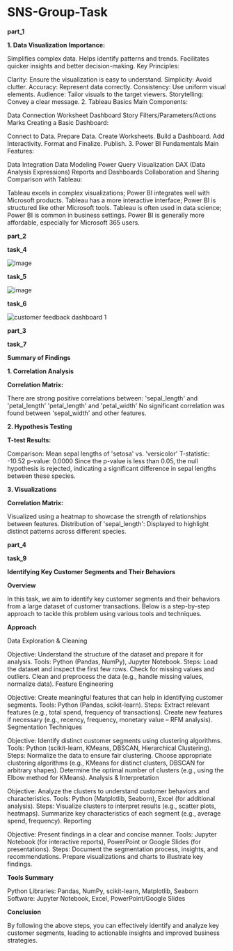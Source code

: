 # SNS-Group-Task

**part_1**

**1. Data Visualization**
**Importance:**

Simplifies complex data.
Helps identify patterns and trends.
Facilitates quicker insights and better decision-making.
Key Principles:

Clarity: Ensure the visualization is easy to understand.
Simplicity: Avoid clutter.
Accuracy: Represent data correctly.
Consistency: Use uniform visual elements.
Audience: Tailor visuals to the target viewers.
Storytelling: Convey a clear message.
2. Tableau Basics
Main Components:

Data Connection
Worksheet
Dashboard
Story
Filters/Parameters/Actions
Marks
Creating a Basic Dashboard:

Connect to Data.
Prepare Data.
Create Worksheets.
Build a Dashboard.
Add Interactivity.
Format and Finalize.
Publish.
3. Power BI Fundamentals
Main Features:

Data Integration
Data Modeling
Power Query
Visualization
DAX (Data Analysis Expressions)
Reports and Dashboards
Collaboration and Sharing
Comparison with Tableau:

Tableau excels in complex visualizations; Power BI integrates well with Microsoft products.
Tableau has a more interactive interface; Power BI is structured like other Microsoft tools.
Tableau is often used in data science; Power BI is common in business settings.
Power BI is generally more affordable, especially for Microsoft 365 users.

**part_2**

**task_4**

![image](https://github.com/user-attachments/assets/08b4e174-0997-489c-b1a1-22c7bd0fc901)

**task_5** 

![image](https://github.com/user-attachments/assets/d325853d-19a8-4142-8a69-ef47e30803ab)


**task_6**

![customer feedback dashboard 1](https://github.com/user-attachments/assets/1324c1ed-68d0-4069-9acc-87157f5896da)


**part_3**

**task_7**

**Summary of Findings**


**1. Correlation Analysis**

**Correlation Matrix:**

There are strong positive correlations between:
'sepal_length' and 'petal_length'
'petal_length' and 'petal_width'
No significant correlation was found between 'sepal_width' and other features.

**2. Hypothesis Testing**

**T-test Results:**

Comparison: Mean sepal lengths of 'setosa' vs. 'versicolor'
T-statistic: -10.52
p-value: 0.0000
Since the p-value is less than 0.05, the null hypothesis is rejected, indicating a significant difference in sepal lengths between these species.

**3. Visualizations**

**Correlation Matrix:**

Visualized using a heatmap to showcase the strength of relationships between features.
Distribution of 'sepal_length':
Displayed to highlight distinct patterns across different species.


**part_4**

**task_9**

**Identifying Key Customer Segments and Their Behaviors**

**Overview**

In this task, we aim to identify key customer segments and their behaviors from a large dataset of customer transactions. Below is a step-by-step approach to tackle this problem using various tools and techniques.

**Approach**

Data Exploration & Cleaning

Objective: Understand the structure of the dataset and prepare it for analysis.
Tools: Python (Pandas, NumPy), Jupyter Notebook.
Steps:
Load the dataset and inspect the first few rows.
Check for missing values and outliers.
Clean and preprocess the data (e.g., handle missing values, normalize data).
Feature Engineering

Objective: Create meaningful features that can help in identifying customer segments.
Tools: Python (Pandas, scikit-learn).
Steps:
Extract relevant features (e.g., total spend, frequency of transactions).
Create new features if necessary (e.g., recency, frequency, monetary value – RFM analysis).
Segmentation Techniques

Objective: Identify distinct customer segments using clustering algorithms.
Tools: Python (scikit-learn, KMeans, DBSCAN, Hierarchical Clustering).
Steps:
Normalize the data to ensure fair clustering.
Choose appropriate clustering algorithms (e.g., KMeans for distinct clusters, DBSCAN for arbitrary shapes).
Determine the optimal number of clusters (e.g., using the Elbow method for KMeans).
Analysis & Interpretation

Objective: Analyze the clusters to understand customer behaviors and characteristics.
Tools: Python (Matplotlib, Seaborn), Excel (for additional analysis).
Steps:
Visualize clusters to interpret results (e.g., scatter plots, heatmaps).
Summarize key characteristics of each segment (e.g., average spend, frequency).
Reporting

Objective: Present findings in a clear and concise manner.
Tools: Jupyter Notebook (for interactive reports), PowerPoint or Google Slides (for presentations).
Steps:
Document the segmentation process, insights, and recommendations.
Prepare visualizations and charts to illustrate key findings.

**Tools Summary**

Python Libraries: Pandas, NumPy, scikit-learn, Matplotlib, Seaborn
Software: Jupyter Notebook, Excel, PowerPoint/Google Slides

**Conclusion**

By following the above steps, you can effectively identify and analyze key customer segments, leading to actionable insights and improved business strategies.


